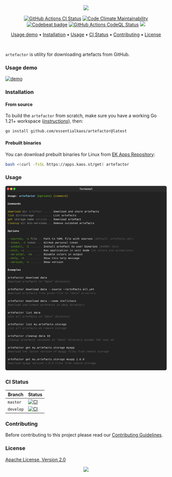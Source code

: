 <p align="center"><a href="#readme"><img src="https://gh.kaos.st/artefactor.png" /></a></p>

<p align="center">
  <a href="https://kaos.sh/w/artefactor/ci"><img src="https://kaos.sh/w/artefactor/ci.svg" alt="GitHub Actions CI Status" /></a>
  <a href="https://kaos.sh/l/artefactor"><img src="https://kaos.sh/l/8ce6d02d3ef53e599745.svg" alt="Code Climate Maintainability" /></a>
  <a href="https://kaos.sh/b/artefactor"><img src="https://kaos.sh/b/10e3bcb5-b2bb-4837-9482-6824e5934f98.svg" alt="Codebeat badge" /></a>
  <a href="https://kaos.sh/w/artefactor/codeql"><img src="https://kaos.sh/w/artefactor/codeql.svg" alt="GitHub Actions CodeQL Status" /></a>
  <a href="#license"><img src="https://gh.kaos.st/apache2.svg"></a>
</p>

<p align="center"><a href="#usage-demo">Usage demo</a> • <a href="#installation">Installation</a> • <a href="#usage">Usage</a> • <a href="#ci-status">CI Status</a> • <a href="#contributing">Contributing</a> • <a href="#license">License</a></p>

<br/>

`artefactor` is utility for downloading artefacts from GitHub.

### Usage demo

[![demo](https://gh.kaos.st/artefactor-020.gif)](#usage-demo)

### Installation

#### From source

To build the `artefactor` from scratch, make sure you have a working Go 1.21+ workspace (_[instructions](https://go.dev/doc/install)_), then:

```bash
go install github.com/essentialkaos/artefactor@latest
```

#### Prebuilt binaries

You can download prebuilt binaries for Linux from [EK Apps Repository](https://apps.kaos.st/artefactor/latest):

```bash
bash <(curl -fsSL https://apps.kaos.st/get) artefactor
```

### Usage

<img src=".github/images/usage.svg" />

### CI Status

| Branch | Status |
|--------|----------|
| `master` | [![CI](https://kaos.sh/w/artefactor/ci.svg?branch=master)](https://kaos.sh/w/artefactor/ci?query=branch:master) |
| `develop` | [![CI](https://kaos.sh/w/artefactor/ci.svg?branch=develop)](https://kaos.sh/w/artefactor/ci?query=branch:develop) |

### Contributing

Before contributing to this project please read our [Contributing Guidelines](https://github.com/essentialkaos/contributing-guidelines#contributing-guidelines).

### License

[Apache License, Version 2.0](http://www.apache.org/licenses/LICENSE-2.0)

<p align="center"><a href="https://essentialkaos.com"><img src="https://gh.kaos.st/ekgh.svg"/></a></p>
